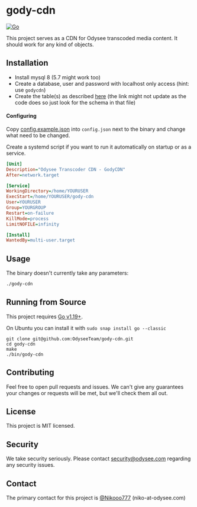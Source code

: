 # gody-cdn
[![Go](https://github.com/OdyseeTeam/gody-cdn/actions/workflows/go.yml/badge.svg)](https://github.com/OdyseeTeam/gody-cdn/actions/workflows/go.yml)

This project serves as a CDN for Odysee transcoded media content.
It should work for any kind of objects.

## Installation

- Install mysql 8 (5.7 might work too)
- Create a database, user and password with localhost only access (hint: use `godycdn`)
- Create the table(s) as described [here](https://github.com/OdyseeTeam/gody-cdn/blob/master/store/dbbacked.go#L17) (the link might not update as the code does so just look for the schema in that file)

#### Configuring
Copy [config.example.json](https://raw.githubusercontent.com/OdyseeTeam/gody-cdn/master/config.example.json) into `config.json` next to the binary and change what need to be changed.

Create a systemd script if you want to run it automatically on startup or as a service.

```ini
[Unit]
Description="Odysee Transcoder CDN - GodyCDN"
After=network.target

[Service]
WorkingDirectory=/home/YOURUSER
ExecStart=/home/YOURUSER/gody-cdn
User=YOURUSER
Group=YOURGROUP
Restart=on-failure
KillMode=process
LimitNOFILE=infinity

[Install]
WantedBy=multi-user.target
```

## Usage

The binary doesn't currently take any parameters:
```bash
./gody-cdn
```

## Running from Source

This project requires [Go v1.19+](https://golang.org/doc/install).

On Ubuntu you can install it with `sudo snap install go --classic`

```
git clone git@github.com:OdyseeTeam/gody-cdn.git
cd gody-cdn
make
./bin/gody-cdn
```

## Contributing

Feel free to open pull requests and issues. We can't give any guarantees your changes or requests will be met, but we'll check them all out.

## License

This project is MIT licensed.

## Security

We take security seriously. Please contact security@odysee.com regarding any security issues.

## Contact
The primary contact for this project is [@Nikooo777](https://github.com/Nikooo777) (niko-at-odysee.com)